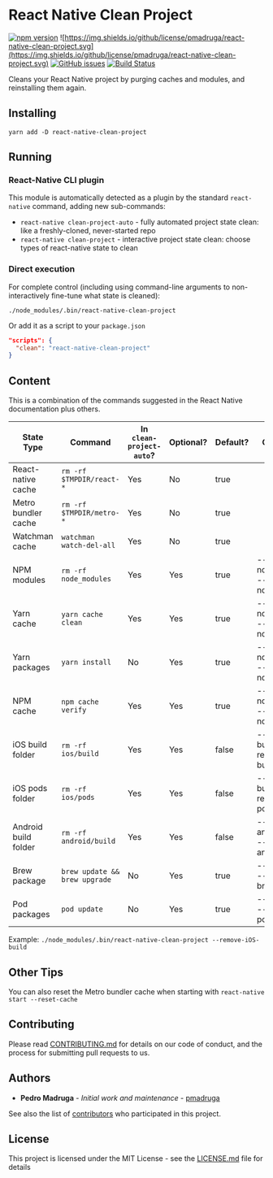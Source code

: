 # React Native Clean Project

[![npm version](https://badge.fury.io/js/react-native-clean-project.svg)](https://badge.fury.io/js/react-native-clean-project) ![https://img.shields.io/github/license/pmadruga/react-native-clean-project.svg](https://img.shields.io/github/license/pmadruga/react-native-clean-project.svg)
[![GitHub issues](https://img.shields.io/github/issues/pmadruga/react-native-clean-project.svg)](https://github.com/pmadruga/react-native-clean-project/issues)
[![Build Status](https://travis-ci.org/pmadruga/react-native-clean-project.svg?branch=master)](https://travis-ci.org/pmadruga/react-native-clean-project)

Cleans your React Native project by purging caches and modules, and reinstalling them again.

## Installing

`yarn add -D react-native-clean-project`

## Running

### React-Native CLI plugin

This module is automatically detected as a plugin by the standard `react-native` command, adding new sub-commands:

- `react-native clean-project-auto` - fully automated project state clean: like a freshly-cloned, never-started repo
- `react-native clean-project` - interactive project state clean: choose types of react-native state to clean

### Direct execution

For complete control (including using command-line arguments to non-interactively fine-tune what state is cleaned):

`./node_modules/.bin/react-native-clean-project`

Or add it as a script to your `package.json`

```json
"scripts": {
  "clean": "react-native-clean-project"
}
```

## Content

This is a combination of the commands suggested in the React Native documentation plus others.

| State Type           | Command                       | In `clean-project-auto`? | Optional? | Default? | Option Flag                                 |
| -------------------- | ----------------------------- | ------------------------ | --------- | -------- | ------------------------------------------- |
| React-native cache   | `rm -rf $TMPDIR/react-*`      | Yes                      | No        | true     |                                             |
| Metro bundler cache  | `rm -rf $TMPDIR/metro-*`      | Yes                      | No        | true     |                                             |
| Watchman cache       | `watchman watch-del-all`      | Yes                      | No        | true     |                                             |
| NPM modules          | `rm -rf node_modules`         | Yes                      | Yes       | true     | --keep-node_modules --remove-node_modules   |
| Yarn cache           | `yarn cache clean`            | Yes                      | Yes       | true     | --keep-node_modules --remove-node_modules   |
| Yarn packages        | `yarn install`                | No                       | Yes       | true     | --keep-node_modules --remove-node_modules   |
| NPM cache            | `npm cache verify`            | Yes                      | Yes       | true     | --keep-node_modules --remove-node_modules   |
| iOS build folder     | `rm -rf ios/build`            | Yes                      | Yes       | false    | --keep-iOS-build --remove-iOS-build         |
| iOS pods folder      | `rm -rf ios/pods`             | Yes                      | Yes       | false    | --keep-iOS-build --remove-iOS-pods          |
| Android build folder | `rm -rf android/build`        | Yes                      | Yes       | false    | --keep-android-build --remove-android-build |
| Brew package         | `brew update && brew upgrade` | No                       | Yes       | true     | --keep-brew --remove-brew                   |
| Pod packages         | `pod update`                  | No                       | Yes       | true     | --keep-pods --remove-pods                   |

Example: `./node_modules/.bin/react-native-clean-project --remove-iOS-build`

## Other Tips

You can also reset the Metro bundler cache when starting with `react-native start --reset-cache`

## Contributing

Please read [CONTRIBUTING.md](https://github.com/pmadruga/react-native-clean-project/blob/readme-update/CONTRIBUTING.md) for details on our code of conduct, and the process for submitting pull requests to us.

## Authors

- **Pedro Madruga** - _Initial work and maintenance_ - [pmadruga](https://github.com/pmadruga)

See also the list of [contributors](https://github.com/pmadruga/react-native-clean-project/graphs/contributors) who participated in this project.

## License

This project is licensed under the MIT License - see the [LICENSE.md](LICENSE.md) file for details
